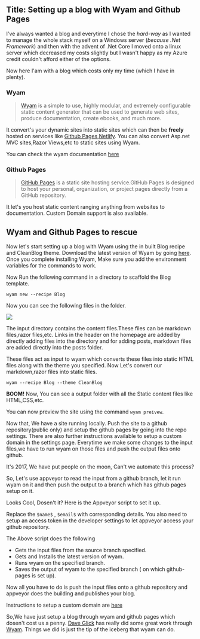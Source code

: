 Title: Setting up a blog with Wyam and Github Pages
---
 I've always wanted a blog and everytime I chose the *hard-way* as I wanted to manage the whole stack myself on a Windows server (*because .Net Framework*) and then with the advent of .Net Core I moved onto a linux server which decreased my costs slightly but I wasn't happy as my Azure credit couldn't afford either of the options.
  
Now here I'am with a blog which costs only my time (which I have in plenty).

### Wyam

>[Wyam](https://wyam.io/) is a simple to use, highly modular, and extremely configurable static content generator that can be used to generate web sites, produce documentation, create ebooks, and much more.

It convert's your dynamic sites into static sites which can then be **freely** hosted on services like [Github Pages](https://pages.github.com/),[Netlify](https://www.netlify.com/). You can also convert Asp.net MVC sites,Razor Views,etc to static sites using Wyam.

You can check the wyam documentation [here](www.wyam.io/docs)
### Github Pages
>[GitHub Pages](https://pages.github.com/) is a static site hosting service.GitHub Pages is designed to host your personal, organization, or project pages directly from a GitHub repository. 

It let's you host static content ranging anything from websites to documentation. Custom Domain support is also available. 
## Wyam and Github Pages to rescue

Now let's start setting up a blog with Wyam using the in built Blog recipe and CleanBlog theme.
Download the latest  version of Wyam by going [here](https://github.com/Wyamio/Wyam/releases). Once you complete installing Wyam, Make sure you add the environment variables for the commands to work.

Now Run the following command in a directory to scaffold the Blog template.
```
wyam new --recipe Blog
```
Now you can see the following files in the folder.

![](./images/directory.png)


The input directory contains the content files.These files can be markdown files,razor files,etc. Links in the header on the homepage are added by directly adding files into the directory and for adding posts, markdown files are added directly into the posts folder.

These files act as input to wyam which converts these files into static HTML files along with the theme you specified. Now Let's convert our markdown,razor files into static files.

```
wyam --recipe Blog --theme CleanBlog
```

**BOOM!** Now, You can see a output folder with all the Static content files like HTML,CSS,etc.

You can now preview the site using the command ```wyam preivew```.

Now that, We have a site running locally. Push the site to a github repository(public only) and setup the github pages by going into the repo settings. There are also further instructions available to setup a custom domain in the settings page.
Everytime we make some changes to the input files,we have to run wyam on those files and push the output files onto github. 

It's 2017, We have put people on the moon, Can't we automate this process?

So, Let's use appveyor to read the input from a github branch, let it run wyam on it and then push the output to a branch which has github pages setup on it.

Looks Cool, Dosen't it? Here is the Appveyor script to set it up.
<script src="https://gist.github.com/Pothulapati/2f4c6b0c8b7c0063df2586180ef2c362.js"></script>

Replace the ```$name$``` , ```$email$``` with corresponding details. You also need to setup an access token in the developer settings to let appveyor access your github repository.

The Above script does the following
* Gets the input files from the source branch specified.
* Gets and Installs the latest version of wyam.
* Runs wyam on the specified branch.
* Saves the output of wyam to the specified branch ( on which github-pages is set up).

Now all you have to do is push the input files onto a github repository and appveyor does the building and publishes your blog.

Instructions to setup a custom domain are [here](https://help.github.com/articles/adding-or-removing-a-custom-domain-for-your-github-pages-site/)

So,We have just setup a blog through wyam and github pages which dosen't cost us a penny. [Dave Glick](https://twitter.com/daveaglick) has really did some great work through [Wyam](https://wyam.io/). Things we did is just the tip of the iceberg that wyam can do.




























